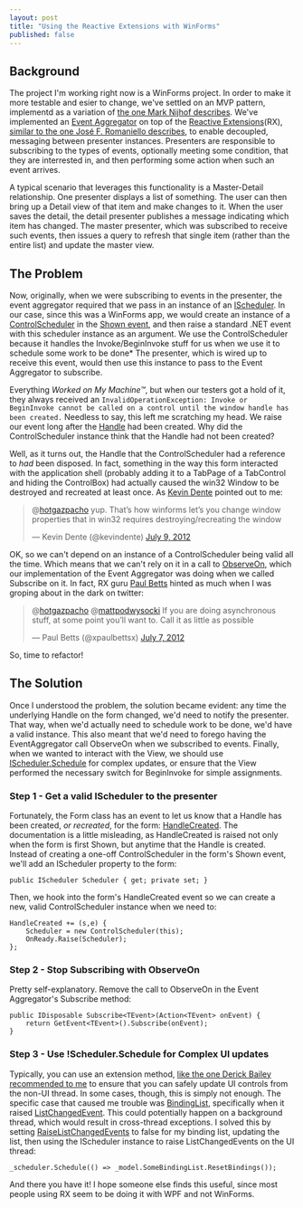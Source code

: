 ```yaml
---
layout: post
title: "Using the Reactive Extensions with WinForms"
published: false
---
```

## Background

The project I'm working right now is a WinForms project. In order to make it more testable and esier to change, we've settled on an MVP pattern, implementd as a variation of [the one Mark Nijhof describes](http://elegantcode.com/2009/12/19/using-conventions-with-passive-view/). We've implemented an [Event Aggregator](http://www.martinfowler.com/eaaDev/EventAggregator.html) on top of the [Reactive Extensions](http://msdn.microsoft.com/en-us/data/gg577609.aspx)(RX), [similar to the one José F. Romaniello describes](http://joseoncode.com/2010/04/29/event-aggregator-with-reactive-extensions/), to enable decoupled, messaging between presenter instances. Presenters are responsible to subscribing to the types of events, optionally meeting some condition, that they are interrested in, and then performing some action when such an event arrives. 

A typical scenario that leverages this functionality is a Master-Detail relationship. One presenter displays a list of something. The user can then bring up a Detail view of that item and make changes to it. When the user saves the detail, the detail presenter publishes a message indicating which item has changed. The master presenter, which was subscribed to receive such events, then issues a query to refresh that single item (rather than the entire list) and update the master view.

## The Problem

Now, originally, when we were subscribing to events in the presenter, the event aggregator required that we pass in an instance of an [IScheduler](http://msdn.microsoft.com/en-us/library/system.reactive.concurrency.ischeduler(v=vs.103).aspx). In our case, since this was a WinForms app, we would create an instance of a [ControlScheduler](http://msdn.microsoft.com/en-us/library/system.reactive.concurrency.controlscheduler(v=vs.103).aspx) in the [Shown event](http://msdn.microsoft.com/en-us/library/system.windows.forms.form.shown), and then raise a standard .NET event with this scheduler instance as an argument. We use the ControlScheduler because it handles the Invoke/BeginInvoke stuff for us when we use it to schedule some work to be done* The presenter, which is wired up to receive this event, would then use this instance to pass to the Event Aggregator to subscribe.

Everything *Worked on My Machine&#8482;*, but when our testers got a hold of it, they always received an `InvalidOperationException: Invoke or BeginInvoke cannot be called on a control until the window handle has been created.` Needless to say, this left me scratching my head. We raise our event long after the [Handle](http://msdn.microsoft.com/en-us/library/system.windows.forms.control.handle) had been created. Why did the ControlScheduler instance think that the Handle had not been created?

Well, as it turns out, the Handle that the ControlScheduler had a reference to *had* been disposed. In fact, something in the way this form interacted with the application shell (probably adding it to a TabPage of a TabControl and hiding the ControlBox) had actually caused the win32 Window to be destroyed and recreated at least once. As [Kevin Dente](https://twitter.com/kevindente) pointed out to me:

<blockquote class="twitter-tweet" data-in-reply-to="222317462530703361"><p>@<a href="https://twitter.com/hotgazpacho">hotgazpacho</a> yup. That’s how winforms let’s you change window properties that in win32 requires destroying/recreating the window</p>&mdash; Kevin Dente (@kevindente) <a href="https://twitter.com/kevindente/status/222332927395115008" data-datetime="2012-07-09T14:14:35+00:00">July 9, 2012</a></blockquote>

OK, so we can't depend on an instance of a ControlScheduler being valid all the time. Which means that we can't rely on it in a call to [ObserveOn](http://msdn.microsoft.com/en-us/library/hh211920(v=vs.103).aspx), which our implementation of the Event Aggregator was doing when we called Subscribe on it. In fact, RX guru [Paul Betts](https://twitter.com/xpaulbettsx) hinted as much when I was groping about in the dark on twitter:

<blockquote class="twitter-tweet" data-in-reply-to="221666903297507328"><p>@<a href="https://twitter.com/hotgazpacho">hotgazpacho</a> @<a href="https://twitter.com/mattpodwysocki">mattpodwysocki</a> If you are doing asynchronous stuff, at some point you’ll want to. Call it as little as possible</p>&mdash; Paul Betts (@xpaulbettsx) <a href="https://twitter.com/xpaulbettsx/status/221667340587249665" data-datetime="2012-07-07T18:09:47+00:00">July 7, 2012</a></blockquote>

So, time to refactor!

## The Solution

Once I understood the problem, the solution became evident: any time the underlying Handle on the form changed, we'd need to notify the presenter. That way, when we'd actually need to schedule work to be done, we'd have a valid instance. This also meant that we'd need to forego having the EventAggregator call ObserveOn when we subscribed to events. Finally, when we wanted to interact with the View, we should use [IScheduler.Schedule](http://msdn.microsoft.com/en-us/library/hh229734(v=vs.103).aspx) for complex updates, or ensure that the View performed the necessary switch for BeginInvoke for simple assignments.

### Step 1 - Get a valid IScheduler to the presenter

Fortunately, the Form class has an event to let us know that a Handle has been created, *or recreated*, for the form: [HandleCreated](http://msdn.microsoft.com/en-us/library/system.windows.forms.control.handlecreated.aspx). The documentation is a little misleading, as HandleCreated is raised not only when the form is first Shown, but anytime that the Handle is created. Instead of creating a one-off ControlScheduler in the form's Shown event, we'll add an IScheduler property to the form:

    public IScheduler Scheduler { get; private set; }
    
Then, we hook into the form's HandleCreated event so we can create a new, valid ControlScheduler instance when we need to:

    HandleCreated += (s,e) {
        Scheduler = new ControlScheduler(this);
        OnReady.Raise(Scheduler);
    };

### Step 2 - Stop Subscribing with ObserveOn

Pretty self-explanatory. Remove the call to ObserveOn in the Event Aggregator's Subscribe method:

    public IDisposable Subscribe<TEvent>(Action<TEvent> onEvent) {
        return GetEvent<TEvent>().Subscribe(onEvent);
    }

### Step 3 - Use !Scheduler.Schedule for Complex UI updates

Typically, you can use an extension method, [like the one Derick Bailey recommended to me](http://lostechies.com/derickbailey/2011/01/24/asynchronous-control-updates-in-c-net-winforms/) to ensure that you can safely update UI controls from the non-UI thread. In some cases, though, this is simply not enough. The specific case that caused me trouble was [BindingList<T>](http://msdn.microsoft.com/en-us/library/ms132679.aspx), specifically when it raised [ListChangedEvent](http://msdn.microsoft.com/en-us/library/ms132742.aspx). This could potentially happen on a background thread, which would result in cross-thread exceptions. I solved this by setting [RaiseListChangedEvents](http://msdn.microsoft.com/en-us/library/ms132728.aspx) to false for my binding list, updating the list, then using the IScheduler instance to raise ListChangedEvents on the UI thread:

    _scheduler.Schedule(() => _model.SomeBindingList.ResetBindings());
    
And there you have it! I hope someone else finds this useful, since most people using RX seem to be doing it with WPF and not WinForms.

<script src="//platform.twitter.com/widgets.js" charset="utf-8"></script>